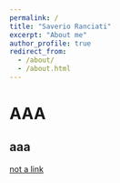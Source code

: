 ```yaml
---
permalink: /
title: "Saverio Ranciati"
excerpt: "About me"
author_profile: true
redirect_from: 
  - /about/
  - /about.html
---
```


AAA
===

aaa
---

[not a link](http://)
